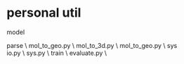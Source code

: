 # personal util

model
  
parse \ 
  mol_to_geo.py \ 
  mol_to_3d.py \ 
  mol_to_geo.py \ 
sys \
  io.py \ 
  sys.py \ 
train \ 
  evaluate.py \ 

